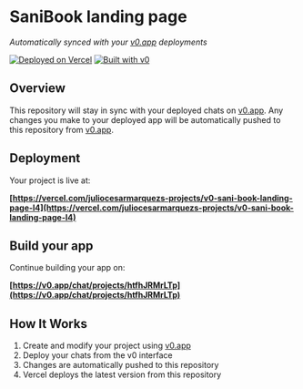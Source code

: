 # SaniBook landing page

*Automatically synced with your [v0.app](https://v0.app) deployments*

[![Deployed on Vercel](https://img.shields.io/badge/Deployed%20on-Vercel-black?style=for-the-badge&logo=vercel)](https://vercel.com/juliocesarmarquezs-projects/v0-sani-book-landing-page-l4)
[![Built with v0](https://img.shields.io/badge/Built%20with-v0.app-black?style=for-the-badge)](https://v0.app/chat/projects/htfhJRMrLTp)

## Overview

This repository will stay in sync with your deployed chats on [v0.app](https://v0.app).
Any changes you make to your deployed app will be automatically pushed to this repository from [v0.app](https://v0.app).

## Deployment

Your project is live at:

**[https://vercel.com/juliocesarmarquezs-projects/v0-sani-book-landing-page-l4](https://vercel.com/juliocesarmarquezs-projects/v0-sani-book-landing-page-l4)**

## Build your app

Continue building your app on:

**[https://v0.app/chat/projects/htfhJRMrLTp](https://v0.app/chat/projects/htfhJRMrLTp)**

## How It Works

1. Create and modify your project using [v0.app](https://v0.app)
2. Deploy your chats from the v0 interface
3. Changes are automatically pushed to this repository
4. Vercel deploys the latest version from this repository